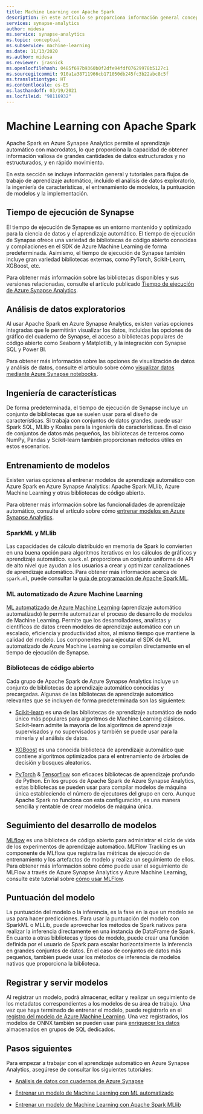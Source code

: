 ```yaml
---
title: Machine Learning con Apache Spark
description: En este artículo se proporciona información general conceptual sobre las funcionalidades de la ciencia de datos y el aprendizaje automático disponibles a través de Apache Spark en Azure Synapse Analytics.
services: synapse-analytics
author: midesa
ms.service: synapse-analytics
ms.topic: conceptual
ms.subservice: machine-learning
ms.date: 11/13/2020
ms.author: midesa
ms.reviewer: jrasnick
ms.openlocfilehash: 0485f697b9360b0f2dfe94fdf07629978b5127c1
ms.sourcegitcommit: 910a1a38711966cb171050db245fc3b22abc8c5f
ms.translationtype: HT
ms.contentlocale: es-ES
ms.lasthandoff: 03/19/2021
ms.locfileid: "98116932"
---
```

# <a name="machine-learning-with-apache-spark"></a>Machine Learning con Apache Spark

Apache Spark en Azure Synapse Analytics permite el aprendizaje automático con macrodatos, lo que proporciona la capacidad de obtener información valiosa de grandes cantidades de datos estructurados y no estructurados, y en rápido movimiento. 

En esta sección se incluye información general y tutoriales para flujos de trabajo de aprendizaje automático, incluido el análisis de datos exploratorio, la ingeniería de características, el entrenamiento de modelos, la puntuación de modelos y la implementación.  

## <a name="synapse-runtime"></a>Tiempo de ejecución de Synapse 
El tiempo de ejecución de Synapse es un entorno mantenido y optimizado para la ciencia de datos y el aprendizaje automático. El tiempo de ejecución de Synapse ofrece una variedad de bibliotecas de código abierto conocidas y compilaciones en el SDK de Azure Machine Learning de forma predeterminada. Asimismo, el tiempo de ejecución de Synapse también incluye gran variedad bibliotecas externas, como PyTorch, Scikit-Learn, XGBoost, etc.

Para obtener más información sobre las bibliotecas disponibles y sus versiones relacionadas, consulte el artículo publicado [Tiempo de ejecución de Azure Synapse Analytics](../spark/apache-spark-version-support.md).

## <a name="exploratory-data-analysis"></a>Análisis de datos exploratorios
Al usar Apache Spark en Azure Synapse Analytics, existen varias opciones integradas que le permitirán visualizar los datos, incluidas las opciones de gráfico del cuaderno de Synapse, el acceso a bibliotecas populares de código abierto como Seaborn y Matplotlib, y la integración con Synapse SQL y Power BI.

Para obtener más información sobre las opciones de visualización de datos y análisis de datos, consulte el artículo sobre cómo [visualizar datos mediante Azure Synapse notebooks](../spark/apache-spark-data-visualization.md).

## <a name="feature-engineering"></a>Ingeniería de características
De forma predeterminada, el tiempo de ejecución de Synapse incluye un conjunto de bibliotecas que se suelen usar para el diseño de características. Si trabaja con conjuntos de datos grandes, puede usar Spark SQL, MLlib y Koalas para la ingeniería de características. En el caso de conjuntos de datos más pequeños, las bibliotecas de terceros como NumPy, Pandas y Scikit-learn también proporcionan métodos útiles en estos escenarios.

## <a name="train-models"></a>Entrenamiento de modelos
Existen varias opciones al entrenar modelos de aprendizaje automático con Azure Spark en Azure Synapse Analytics: Apache Spark MLlib, Azure Machine Learning y otras bibliotecas de código abierto. 

Para obtener más información sobre las funcionalidades de aprendizaje automático, consulte el artículo sobre cómo [entrenar modelos en Azure Synapse Analytics](../spark/apache-spark-machine-learning-training.md).

### <a name="sparkml-and-mllib"></a>SparkML y MLlib
Las capacidades de cálculo distribuido en memoria de Spark lo convierten en una buena opción para algoritmos iterativos en los cálculos de gráficos y aprendizaje automático. ```spark.ml``` proporciona un conjunto uniforme de API de alto nivel que ayudan a los usuarios a crear y optimizar canalizaciones de aprendizaje automático. Para obtener más información acerca de ```spark.ml```, puede consultar la [guía de programación de Apache Spark ML](https://spark.apache.org/docs/1.2.2/ml-guide.html).

### <a name="azure-machine-learning-automated-ml"></a>ML automatizado de Azure Machine Learning
[ML automatizado de Azure Machine Learning](../../machine-learning/concept-automated-ml.md) (aprendizaje automático automatizado) le permite automatizar el proceso de desarrollo de modelos de Machine Learning. Permite que los desarrolladores, analistas y científicos de datos creen modelos de aprendizaje automático con un escalado, eficiencia y productividad altos, al mismo tiempo que mantiene la calidad del modelo. Los componentes para ejecutar el SDK de ML automatizado de Azure Machine Learning se compilan directamente en el tiempo de ejecución de Synapse.

### <a name="open-source-libraries"></a>Bibliotecas de código abierto
Cada grupo de Apache Spark de Azure Synapse Analytics incluye un conjunto de bibliotecas de aprendizaje automático conocidas y precargadas.  Algunas de las bibliotecas de aprendizaje automático relevantes que se incluyen de forma predeterminada son las siguientes:

- [Scikit-learn](https://scikit-learn.org/stable/index.html) es una de las bibliotecas de aprendizaje automático de nodo único más populares para algoritmos de Machine Learning clásicos. Scikit-learn admite la mayoría de los algoritmos de aprendizaje supervisados y no supervisados y también se puede usar para la minería y el análisis de datos.
  
- [XGBoost](https://xgboost.readthedocs.io/en/latest/) es una conocida biblioteca de aprendizaje automático que contiene algoritmos optimizados para el entrenamiento de árboles de decisión y bosques aleatorios. 
  
- [PyTorch](https://pytorch.org/) & [Tensorflow](https://www.tensorflow.org/) son eficaces bibliotecas de aprendizaje profundo de Python. En los grupos de Apache Spark de Azure Synapse Analytics, estas bibliotecas se pueden usar para compilar modelos de máquina única estableciendo el número de ejecutores del grupo en cero. Aunque Apache Spark no funciona con esta configuración, es una manera sencilla y rentable de crear modelos de máquina única.

## <a name="track-model-development"></a>Seguimiento del desarrollo de modelos
[MLflow](https://www.mlflow.org/) es una biblioteca de código abierto para administrar el ciclo de vida de los experimentos de aprendizaje automático. MLFlow Tracking es un componente de MLflow que registra las métricas de ejecución de entrenamiento y los artefactos de modelo y realiza un seguimiento de ellos. Para obtener más información sobre cómo puede usar el seguimiento de MLFlow a través de Azure Synapse Analytics y Azure Machine Learning, consulte este tutorial sobre [cómo usar MLFlow](../../machine-learning/how-to-use-mlflow.md).

## <a name="model-scoring"></a>Puntuación del modelo
La puntuación del modelo o la inferencia, es la fase en la que un modelo se usa para hacer predicciones. Para usar la puntuación del modelo con SparkML o MLLib, puede aprovechar los métodos de Spark nativos para realizar la inferencia directamente en una instancia de DataFrame de Spark. En cuanto a otras bibliotecas y tipos de modelo, puede crear una función definida por el usuario de Spark para escalar horizontalmente la inferencia en grandes conjuntos de datos. En el caso de conjuntos de datos más pequeños, también puede usar los métodos de inferencia de modelos nativos que proporciona la biblioteca.

## <a name="register-and-serve-models"></a>Registrar y servir modelos
Al registrar un modelo, podrá almacenar, editar y realizar un seguimiento de los metadatos correspondientes a los modelos de su área de trabajo. Una vez que haya terminado de entrenar el modelo, puede registrarlo en el [registro del modelo de Azure Machine Learning](../../machine-learning/concept-model-management-and-deployment.md#register-package-and-deploy-models-from-anywhere). Una vez registrados, los modelos de ONNX también se pueden usar para [enriquecer los datos](../machine-learning/tutorial-sql-pool-model-scoring-wizard.md) almacenados en grupos de SQL dedicados.

## <a name="next-steps"></a>Pasos siguientes
Para empezar a trabajar con el aprendizaje automático en Azure Synapse Analytics, asegúrese de consultar los siguientes tutoriales:
- [Análisis de datos con cuadernos de Azure Synapse](../spark/apache-spark-data-visualization-tutorial.md)

- [Entrenar un modelo de Machine Learning con ML automatizado](../spark/apache-spark-azure-machine-learning-tutorial.md)

- [Entrenar un modelo de Machine Learning con Apache Spark MLlib](../spark/apache-spark-machine-learning-mllib-notebook.md)
